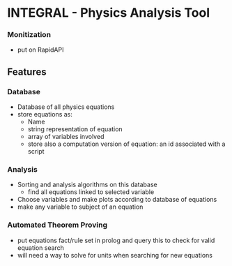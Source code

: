 # INTEGRAL - Physics Analysis Tool

### Monitization
- put on RapidAPI

## Features

### Database
- Database of all physics equations
- store equations as:
  - Name
  - string representation of equation
  - array of variables involved
  - store also a computation version of equation: an id associated with a script

### Analysis
- Sorting and analysis algorithms on this database
  - find all equations linked to selected variable
- Choose variables and make plots according to database of equations
- make any variable to subject of an equation

### Automated Theorem Proving
- put equations fact/rule set in prolog and query this to check for valid equation search
- will need a way to solve for units when searching for new equations
